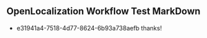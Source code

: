 ## OpenLocalization Workflow Test MarkDown
* e31941a4-7518-4d77-8624-6b93a738aefb thanks!

<!--HONumber=Aug16_HO5-->


